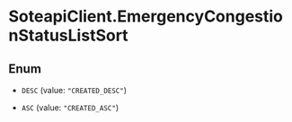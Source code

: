 # SoteapiClient.EmergencyCongestionStatusListSort

## Enum


* `DESC` (value: `"CREATED_DESC"`)

* `ASC` (value: `"CREATED_ASC"`)


